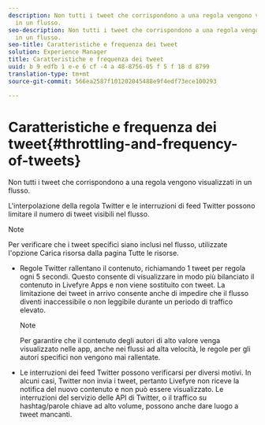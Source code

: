```yaml
---
description: Non tutti i tweet che corrispondono a una regola vengono visualizzati
  in un flusso.
seo-description: Non tutti i tweet che corrispondono a una regola vengono visualizzati
  in un flusso.
seo-title: Caratteristiche e frequenza dei tweet
solution: Experience Manager
title: Caratteristiche e frequenza dei tweet
uuid: b 9 edfb 1 e-e 6 cf -4 a 48-8756-05 f 5 f 18 d 8799
translation-type: tm+mt
source-git-commit: 566ea2587f101202045488e9f4edf73ece100293

---
```



# Caratteristiche e frequenza dei tweet{#throttling-and-frequency-of-tweets}

Non tutti i tweet che corrispondono a una regola vengono visualizzati in un flusso.

L'interpolazione della regola Twitter e le interruzioni di feed Twitter possono limitare il numero di tweet visibili nel flusso.

>[!NOTE]
>
>Per verificare che i tweet specifici siano inclusi nel flusso, utilizzate l'opzione Carica risorsa dalla pagina Tutte le risorse.

* Regole Twitter rallentano il contenuto, richiamando 1 tweet per regola ogni 5 secondi. Questo consente di visualizzare in modo più bilanciato il contenuto in Livefyre Apps e non viene sostituito con tweet. La limitazione dei tweet in arrivo consente anche di impedire che il flusso diventi inaccessibile o non leggibile durante un periodo di traffico elevato.

   >[!NOTE]
   >
   >Per garantire che il contenuto degli autori di alto valore venga visualizzato nelle app, anche nei flussi ad alta velocità, le regole per gli autori specifici non vengono mai rallentate.

* Le interruzioni dei feed Twitter possono verificarsi per diversi motivi. In alcuni casi, Twitter non invia i tweet, pertanto Livefyre non riceve la notifica del nuovo contenuto e non può essere visualizzato. Le interruzioni del servizio delle API di Twitter, o il traffico su hashtag/parole chiave ad alto volume, possono anche dare luogo a tweet mancanti.

